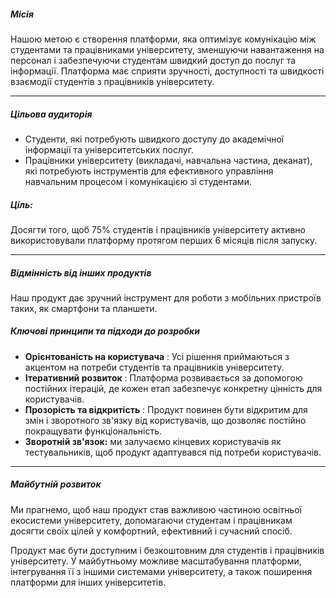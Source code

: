 ##### **Місія**
Нашою метою є створення платформи, яка оптимізує комунікацію між студентами та працівниками університету, зменшуючи навантаження на персонал і забезпечуючи студентам швидкий доступ до послуг та інформації. Платформа має сприяти зручності, доступності та швидкості взаємодії студентів з працівників університету.

---
##### **Цільова аудиторія**
- Студенти, які потребують швидкого доступу до академічної інформації та університетських послуг.
- Працівники університету (викладачі, навчальна частина, деканат), які потребують інструментів для ефективного управління навчальним процесом і комунікацією зі студентами.

##### **Ціль:**  
Досягти того, щоб 75% студентів і працівників університету активно використовували платформу протягом перших 6 місяців після запуску.

---
##### **Відмінність від інших продуктів**
Наш продукт дає зручний інструмент для роботи з мобільних пристроїв таких, як смартфони та планшети. 
##### **Ключові принципи та підходи до розробки**
- **Орієнтованість на користувача** : Усі рішення приймаються з акцентом на потреби студентів та працівників університету.
- **Ітеративний розвиток** : Платформа розвивається за допомогою постійних ітерацій, де кожен етап забезпечує конкретну цінність для користувачів.
- **Прозорість та відкритість** : Продукт повинен бути відкритим для змін і зворотного зв'язку від користувачів, що дозволяє постійно покращувати функціональність.
- **Зворотній зв'язок:**  ми залучаємо кінцевих користувачів як тестувальників, щоб продукт адаптувався під потреби користувачів.
---
##### **Майбутній розвиток**
Ми прагнемо, щоб наш продукт став важливою частиною освітньої екосистеми університету, допомагаючи студентам і працівникам досягти своїх цілей у комфортний, ефективний і сучасний спосіб.

Продукт має бути доступним і безкоштовним для студентів і працівників університету. У майбутньому можливе масштабування платформи, інтегрування її з іншими системами університету, а також поширення платформи для інших університетів.

